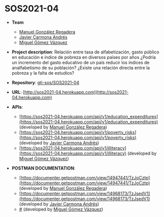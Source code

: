# SOS2021-04

- **Team**
  - [Manuel González Regadera](https://github.com/mangonreg)
  - [Javier Carmona Andrés](https://github.com/JavierCarmona16)
  - [Miguel Gómez Vázquez](https://github.com/migueclon98)
- **Project description**: Relación entre tasa de alfabetización, gasto público en educación e índice de pobreza en diversos países por años ¿Podría un incremento del gasto educativo de un país reducir los índices de analfabetismo de su población? ¿Existe una relación directa entre la pobreza y la falta de estudios?
- **Repository**: [gti-sos/SOS2021-04](https://github.com/gti-sos/SOS2021-04)
- **URL**: [http://sos2021-04.herokuapp.com](http://sos2021-04.herokuapp.com)
-  **APIs**:
    - [https://sos2021-04.herokuapp.com/api/v1/education_expenditures](https://sos2021-04.herokuapp.com/api/v1/education_expenditures) (developed by [Manuel González Regadera](https://github.com/mangonreg))
    - [https://sos2021-04.herokuapp.com/api/v1/poverty_risks](https://sos2021-04.herokuapp.com/api/v1/poverty_risks) (developed by [Javier Carmona Andrés](https://github.com/JavierCarmona16))
    - [https://sos2021-04.herokuapp.com/api/v1/illiteracy](https://sos2021-04.herokuapp.com/api/v1/illiteracy) (developed by [Miguel Gómez Vázquez](https://github.com/migueclon98))

-  **POSTMAN DOCUMENTATION**:
    - [https://documenter.getpostman.com/view/14947441/TzJoCztp](https://documenter.getpostman.com/view/14947441/TzJoCztp) (developed by [Manuel González Regadera](https://github.com/mangonreg))
    - [https://documenter.getpostman.com/view/14968173/TzJsedV1](https://documenter.getpostman.com/view/14968173/TzJsedV1) (developed by [Javier Carmona Andrés](https://github.com/JavierCarmona16))
    - [#](#) (developed by [Miguel Gómez Vázquez](https://github.com/migueclon98))
